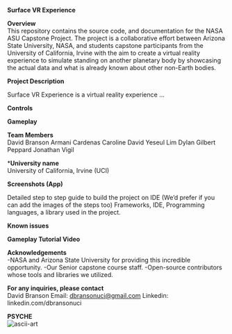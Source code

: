 **Surface VR Experience** <br>

**Overview** <br>
This repository contains the source code, and documentation for the NASA ASU Capstone Project. The project is a collaborative effort between Arizona State University, NASA, and students capstone participants from the University of California, Irvine with the aim to create a virtual reality experience to simulate standing on another planetary body by showcasing the actual data and what is already known about other non-Earth bodies.

**Project Description** <br>

Surface VR Experience is a virtual reality experience …

**Controls** <br>

**Gameplay** <br>

**Team Members** <br>
David Branson
Armani Cardenas
Caroline David
Yeseul Lim
Dylan Gilbert Peppard
Jonathan Vigil

***University name** <br>
University of California, Irvine (UCI)

**Screenshots (App)** <br>

Detailed step to step guide to build the project on IDE (We’d prefer if you can add the images of the steps too)
Frameworks, IDE, Programming languages, a library used in the project. 

**Known issues** <br>

**Gameplay Tutorial Video** <br>

**Acknowledgements** <br>
-NASA and Arizona State University for providing this incredible opportunity. 
-Our Senior capstone course staff. 
-Open-source contributors whose tools and libraries we utilized.

**For any inquiries, please contact** <br>
David Branson 
Email:      dbransonuci@gmail.com     Linkedin: linkedin.com/dbransonuci

**PSYCHE** <br>
![ascii-art](https://github.com/user-attachments/assets/c1ce6681-3cf1-4fed-b103-555c487d8520)
